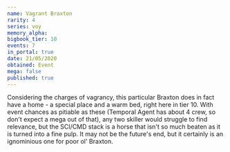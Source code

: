 ```yaml
---
name: Vagrant Braxton
rarity: 4
series: voy
memory_alpha:
bigbook_tier: 10
events: 7
in_portal: true
date: 21/05/2020
obtained: Event
mega: false
published: true
---
```


Considering the charges of vagrancy, this particular Braxton does in fact have a home - a special place and a warm bed, right here in tier 10. With event chances as pitiable as these (Temporal Agent has about 4 crew, so don't expect a mega out of that), any two skiller would struggle to find relevance, but the SCI/CMD stack is a horse that isn't so much beaten as it is turned into a fine pulp. It may not be the future's end, but it certainly is an ignominious one for poor ol' Braxton.
